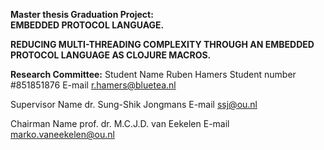 <b>Master thesis Graduation Project: 	
EMBEDDED PROTOCOL LANGUAGE.

REDUCING MULTI-THREADING COMPLEXITY THROUGH AN EMBEDDED PROTOCOL LANGUAGE AS CLOJURE MACROS.

Research Committee:</b> 
Student Name 	 	Ruben Hamers
Student number 		#851851876
E-mail 				r.hamers@bluetea.nl

Supervisor Name 	dr. Sung-Shik Jongmans
E-mail 				ssj@ou.nl

Chairman Name 		prof. dr. M.C.J.D. van Eekelen
E-mail 				marko.vaneekelen@ou.nl
